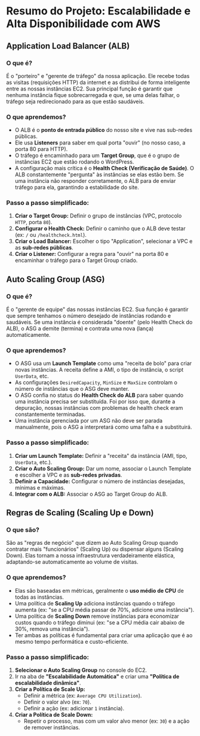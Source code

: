 # Resumo do Projeto: Escalabilidade e Alta Disponibilidade com AWS

## Application Load Balancer (ALB)

### O que é?
É o "porteiro" e "gerente de tráfego" da nossa aplicação. Ele recebe todas as visitas (requisições HTTP) da internet e as distribui de forma inteligente entre as nossas instâncias EC2. Sua principal função é garantir que nenhuma instância fique sobrecarregada e que, se uma delas falhar, o tráfego seja redirecionado para as que estão saudáveis.

### O que aprendemos?
- O ALB é o **ponto de entrada público** do nosso site e vive nas sub-redes públicas.
- Ele usa **Listeners** para saber em qual porta "ouvir" (no nosso caso, a porta 80 para HTTP).
- O tráfego é encaminhado para um **Target Group**, que é o grupo de instâncias EC2 que estão rodando o WordPress.
- A configuração mais crítica é o **Health Check (Verificação de Saúde)**. O ALB constantemente "pergunta" às instâncias se elas estão bem. Se uma instância não responder corretamente, o ALB para de enviar tráfego para ela, garantindo a estabilidade do site.

### Passo a passo simplificado:
1.  **Criar o Target Group:** Definir o grupo de instâncias (VPC, protocolo `HTTP`, porta `80`).
2.  **Configurar o Health Check:** Definir o caminho que o ALB deve testar (ex: `/` ou `/healthcheck.html`).
3.  **Criar o Load Balancer:** Escolher o tipo "Application", selecionar a VPC e as **sub-redes públicas**.
4.  **Criar o Listener:** Configurar a regra para "ouvir" na porta 80 e encaminhar o tráfego para o Target Group criado.

## Auto Scaling Group (ASG)

### O que é?
É o "gerente de equipe" das nossas instâncias EC2. Sua função é garantir que sempre tenhamos o número desejado de instâncias rodando e saudáveis. Se uma instância é considerada "doente" (pelo Health Check do ALB), o ASG a demite (termina) e contrata uma nova (lança) automaticamente.

### O que aprendemos?
- O ASG usa um **Launch Template** como uma "receita de bolo" para criar novas instâncias. A receita define a AMI, o tipo de instância, o script `UserData`, etc.
- As configurações `DesiredCapacity`, `MinSize` e `MaxSize` controlam o número de instâncias que o ASG deve manter.
- O ASG confia no status do **Health Check do ALB** para saber quando uma instância precisa ser substituída. Foi por isso que, durante a depuração, nossas instâncias com problemas de health check eram constantemente terminadas.
- Uma instância gerenciada por um ASG não deve ser parada manualmente, pois o ASG a interpretará como uma falha e a substituirá.

### Passo a passo simplificado:
1.  **Criar um Launch Template:** Definir a "receita" da instância (AMI, tipo, `UserData`, etc.).
2.  **Criar o Auto Scaling Group:** Dar um nome, associar o Launch Template e escolher a VPC e as **sub-redes privadas**.
3.  **Definir a Capacidade:** Configurar o número de instâncias desejadas, mínimas e máximas.
4.  **Integrar com o ALB:** Associar o ASG ao Target Group do ALB.

## Regras de Scaling (Scaling Up e Down)

### O que são?
São as "regras de negócio" que dizem ao Auto Scaling Group quando contratar mais "funcionários" (Scaling Up) ou dispensar alguns (Scaling Down). Elas tornam a nossa infraestrutura verdadeiramente elástica, adaptando-se automaticamente ao volume de visitas.

### O que aprendemos?
- Elas são baseadas em métricas, geralmente o **uso médio de CPU** de todas as instâncias.
- Uma política de **Scaling Up** adiciona instâncias quando o tráfego aumenta (ex: "se a CPU média passar de 70%, adicione uma instância").
- Uma política de **Scaling Down** remove instâncias para economizar custos quando o tráfego diminui (ex: "se a CPU média cair abaixo de 30%, remova uma instância").
- Ter ambas as políticas é fundamental para criar uma aplicação que é ao mesmo tempo performática e custo-eficiente.

### Passo a passo simplificado:
1.  **Selecionar o Auto Scaling Group** no console do EC2.
2.  Ir na aba de **"Escalabilidade Automática"** e criar uma **"Política de escalabilidade dinâmica"**.
3.  **Criar a Política de Scale Up:**
    - Definir a métrica (ex: `Average CPU Utilization`).
    - Definir o valor alvo (ex: `70`).
    - Definir a ação (ex: adicionar `1` instância).
4.  **Criar a Política de Scale Down:**
    - Repetir o processo, mas com um valor alvo menor (ex: `30`) e a ação de remover instâncias.
